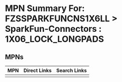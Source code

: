 



# MPN Summary For: FZSSPARKFUNCNS1X6LL > SparkFun-Connectors : 1X06_LOCK_LONGPADS

## MPNs
  

|MPN|Direct Links|Search Links|
| :--- | :--- | :--- |
||||

